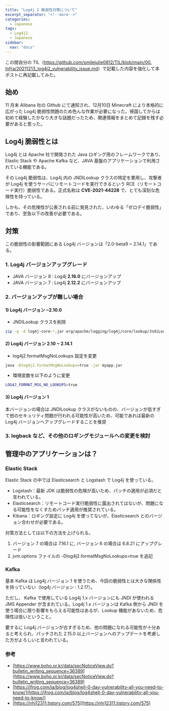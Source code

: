 ```yaml
---
title: "Log4j 2 脆弱性対策について"
excerpt_separator: "<!--more-->"
categories:
  - Japanese
tags:
  - Log4j2
  - Japanese
sidebar:
  nav: "docs"
---
```


この間自分の TIL（[https://github.com/smilejulie0812/TIL/blob/main/00. Infra/20211213_log4j2_vulnerability_issue.md](https://github.com/smilejulie0812/TIL/blob/main/00.%20Infra/20211213_log4j2_vulnerability_issue.md)）で記載した内容を強化して本ポストに再記載してみた。

## 始め

11 月末 Alibana 社の Github にて通知され、12月10日 Minecraft により本格的に広がった Log4j 脆弱性問題のため色んな作業が必要になった。帰国してからは初めて経験したかなり大きな話題だったため、関連情報をまとめて記録を残す必要があると思った。

## Log4j 脆弱性とは

Log4j とは Apache 社で開発された Java ロギング用のフレームワークであり、Elastic Stack や Apache Kafka など、JAVA 基盤のアプリケーションで利用されている機能である。

その Log4j 脆弱性は、Log4j 内の JNDILookup クラスの特定を悪用し、攻撃者が Log4j を使うサーバにリモートコードを実行できるという RCE（リモートコード実行）脆弱性である。正式名称は **CVE-2021-44228** で、とても深刻な危険性を持っている。

しかも、その危険性が公表される前に発見された、いわゆる「ゼロデイ脆弱性」であり、至急以下の改善が必要である。

## 対策

この脆弱性の影響範囲にある Log4j バージョンは「2.0-beta9 ~ 2.14.1」である。

### 1. Log4j バージョンアップグレード

- JAVA バージョン 8 : Log4j **2.16.0** にバージョンアップ
- JAVA バージョン 7 : Log4j **2.12.2** にバージョンアップ

### 2. バージョンアップが難しい場合

#### 1) Log4j バージョン ~2.10.0

- JNDILookup クラスを削除
```bash
zip -q -d log4j-core-*.jar org/apache/logging/log4j/core/lookup/JndiLookup.class
```

#### 2) Log4j バージョン 2.10 ~ 2.14.1

- log4j2.formatMsgNoLookups 設定を変更
```bash
java -Dlog4j2.formatMsgNoLookups=true -jar myapp.jar
```

- 環境変数を以下のように変更
```bash
LOG4J_FORMAT_MSG_NO_LOOKUPS=true
```

#### 3) Log4j バージョン 1

本バージョンの場合は JNDILookup クラスがないものの、バージョンが低すぎて他のセキュリティ問題が行われる可能性が高いため、可能であれば最新の Log4j バージョンへアップグレードすることを推奨

### 3. logback など、その他のロギングモジュールへの変更を検討

## 管理中のアプリケーションは？

### Elastic Stack

Elastic Stack の中では Elasticsearch と Logstash で Log4j を使っている。

* Logstash：最新 JDK は脆弱性の危険が高いため、パッチの適用が必須だと言われている。
* Elasticsearch：リモートコード実行脆弱性に露出されてはないが、問題になる可能性をなくすためパッチ適用が推奨されている。
* Kibana：ロギング設定に Log4j を使ってないが、Elasticsearch とのバージョン合わせが必要である。

対策方法としては以下の方法を上げられる。

1. バージョン 7 の場合は 7.16.1 に, バージョン 6 の場合は 6.8.21 にアップグレード
2. jvm.options ファイルの -Dlog4j2.formatMsgNoLookups=true を追記

### Kafka

基本 Kafka は Log4j バージョン 1 を使うため、今回の脆弱性とは大きな関係性を持っていない（log4j バージョン : 1.2.17）。

ただし、 Kafka で使用している Log4j 1.x バージョンにも JNDI が使われる JMS Appender が含まれている。Log4j 1.x バージョンは Kafka 側から JNDI を使う場合に限り影響をもらえる可能性はあるが、Lookup 機能があないため、危険性は低いということ。

要するに Log4j バージョンが古すぎるため、他の問題になれる可能性が十分あると考えられ、パッチされた 2.15.0 以上バージョンへのアップデートを考慮した方がよろしいと言われている。

### 参考

* [https://www.boho.or.kr/data/secNoticeView.do?bulletin_writing_sequence=36389](https://www.boho.or.kr/data/secNoticeView.do?bulletin_writing_sequence=36389)
* [https://jfrog.com/ja/blog/log4shell-0-day-vulnerability-all-you-need-to-know/](https://jfrog.com/ja/blog/log4shell-0-day-vulnerability-all-you-need-to-know/)
* [https://nhj12311.tistory.com/575](https://nhj12311.tistory.com/575)
